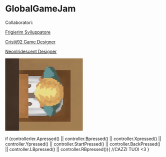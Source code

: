# GlobalGameJam
Collaboratori:

[Frigierim Sviluppatore](https://github.com/frigierim)

[Cristij92 Game Designer](https://github.com/CristiJ92)

[NeonIridescent Designer](https://github.com/NeonIridescent)

![Icona del gioco](data/icon.gif)

if (controllerler.Apressed() || controller.Bpressed() || controller.Xpressed() || controller.Ypressed() || controller.StartPressed() || controller.BackPressed() || controller.LBpressed() || controller.RBpressed()){
  //CAZZI TUOI <3
}
